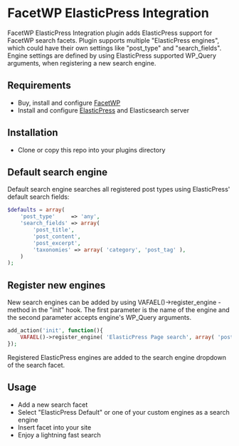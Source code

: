 # FacetWP ElasticPress Integration
FacetWP ElasticPress Integration plugin adds ElasticPress support for FacetWP search facets. Plugin supports multiple "ElasticPress engines", which could have their own settings like "post_type" and "search_fields". Engine settings are defined by using ElasticPress supported WP_Query arguments, when registering a new search engine.

## Requirements
- Buy, install and configure [FacetWP](https://facetwp.com/)
- Install and configure [ElasticPress](https://github.com/10up/ElasticPress) and Elasticsearch server

## Installation
- Clone or copy this repo into your plugins directory

## Default search engine
Default search engine searches all registered post types using ElasticPress' default search fields:

```php
$defaults = array(
	'post_type'     => 'any',
	'search_fields' => array(
		'post_title',
		'post_content',
		'post_excerpt',
		'taxonomies' => array( 'category', 'post_tag' ),
	)
);
```

## Register new engines

New search engines can be added by using VAFAEL()->register_engine -method in the "init" hook.
The first parameter is the name of the engine and the second parameter accepts engine's WP_Query arguments.

```php
add_action('init', function(){
	VAFAEL()->register_engine( 'ElasticPress Page search', array( 'post_type' => 'page' ) );
});
```
Registered ElasticPress engines are added to the search engine dropdown of the search facet.

## Usage
- Add a new search facet
- Select "ElasticPress Default" or one of your custom engines as a search engine
- Insert facet into your site
- Enjoy a lightning fast search
